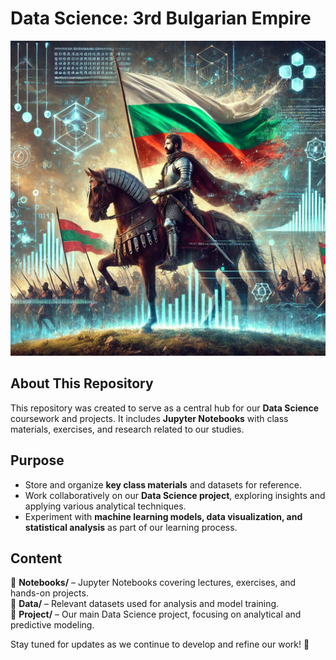 # Data Science: 3rd Bulgarian Empire  

![alt text](image.png)

## About This Repository  
This repository was created to serve as a central hub for our **Data Science** coursework and projects. It includes **Jupyter Notebooks** with class materials, exercises, and research related to our studies.  

## Purpose  
- Store and organize **key class materials** and datasets for reference.  
- Work collaboratively on our **Data Science project**, exploring insights and applying various analytical techniques.  
- Experiment with **machine learning models, data visualization, and statistical analysis** as part of our learning process.  

## Content  
📂 **Notebooks/** – Jupyter Notebooks covering lectures, exercises, and hands-on projects.  
📂 **Data/** – Relevant datasets used for analysis and model training.  
📂 **Project/** – Our main Data Science project, focusing on analytical and predictive modeling.  

Stay tuned for updates as we continue to develop and refine our work! 🚀  

